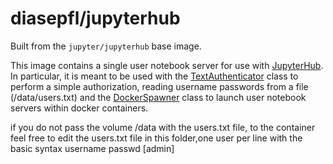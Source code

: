 # diasepfl/jupyterhub

Built from the `jupyter/jupyterhub` base image.

This image contains a single user notebook server for use with
[JupyterHub](https://github.com/jupyter/jupyterhub). In particular, it is meant
to be used with the
[TextAuthenticator](https://github.com/torcato/JupyterTextAuthenticator/blob/master/textauthenticator/textauthenticator.py)
class to perform a simple authorization, reading username passwords from a file (/data/users.txt)
and the 
[DockerSpawner](https://github.com/jupyter/dockerspawner/blob/master/dockerspawner/dockerspawner.py)
class to launch user notebook servers within docker containers.

if you do not pass the volume /data with the users.txt file, to the container
feel free to edit the users.txt file in this folder,one user per line with the basic syntax
username    passwd  \[admin\]






